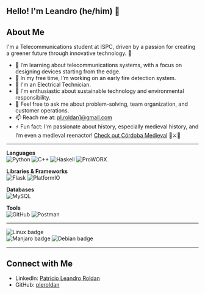 Hello! I'm Leandro (he/him) 👋  
---

## About Me

I'm a Telecommunications student at ISPC, driven by a passion for creating a greener future through innovative technology. 🌱

- 👯 I’m learning about telecommunications systems, with a focus on designing devices starting from the edge.
- 🔭 In my free time, I’m working on an early fire detection system.
- 🔌 I'm an Electrical Technician.
- 🌱 I'm enthusiastic about sustainable technology and environmental responsibility.
- 💬 Feel free to ask me about problem-solving, team organization, and customer operations.
- 📫 Reach me at: [pl.roldan1@gmail.com](mailto:pl.roldan1@gmail.com)
- ⚡ Fun fact: I'm passionate about history, especially medieval history, and I’m even a medieval reenactor! [Check out Córdoba Medieval](https://www.instagram.com/cordoba_medieval/) 🎪⚔️🏹

---

**Languages**  
![Python](https://img.shields.io/badge/Python-3776AB?style=for-the-badge&logo=python&logoColor=white)
![C++](https://img.shields.io/badge/C++-00599C?style=for-the-badge&logo=c%2b%2b&logoColor=white)
![Haskell](https://img.shields.io/badge/Haskell-5D4F85?style=for-the-badge&logo=haskell&logoColor=white)
![ProWORX](https://img.shields.io/badge/ProWORX-D00000?style=for-the-badge)  

**Libraries & Frameworks**  
![Flask](https://img.shields.io/badge/Flask-000000?style=for-the-badge&logo=flask&logoColor=white)
![PlatformIO](https://img.shields.io/badge/PlatformIO-FF7F00?style=for-the-badge&logo=platformio&logoColor=white)  

**Databases**  
![MySQL](https://img.shields.io/badge/MySQL-4479A1?style=for-the-badge&logo=mysql&logoColor=white)  

**Tools**  
![GitHub](https://img.shields.io/badge/GitHub-181717?style=for-the-badge&logo=github&logoColor=white)
![Postman](https://img.shields.io/badge/Postman-FF6C37?style=for-the-badge&logo=postman&logoColor=white)  

---

![Linux badge](https://img.shields.io/badge/Linux-FCC624?style=for-the-badge&logo=linux&logoColor=black)  
![Manjaro badge](https://img.shields.io/badge/Manjaro-35BF5C?style=for-the-badge&logo=manjaro&logoColor=white)
![Debian badge](https://img.shields.io/badge/Debian-A81D33?style=for-the-badge&logo=debian&logoColor=white)  

---

## Connect with Me

- LinkedIn: [Patricio Leandro Roldan](https://www.linkedin.com/in/plroldan/)
- GitHub: [pleroldan](https://github.com/pleroldan)


